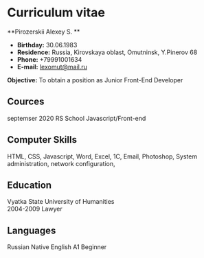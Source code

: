 #           **Curriculum vitae**

**Pirozerskii Alexey S. **

* **Birthday:** 30.06.1983
* **Residence:** Russia, Kirovskaya oblast, Omutninsk, Y.Pinerov 68
* **Phone:** +79991001634
* **E-mail:** lexomut@mail.ru

**Objective:**  To obtain a position as Junior Front-End Developer

## Cources
septemser 2020  RS School Javascript/Front-end 
## Computer Skills
HTML, CSS, Javascript, Word, Excel, 1C, Email, Photoshop, System administration, network configuration,

## Education
Vyatka State University of Humanities  
2004-2009 Lawyer

## Languages 
 Russian Native
 English A1 Beginner